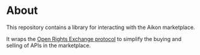 # About

This repository contains a library for interacting with the Aikon marketplace.

It wraps the [Open Rights Exchange protocol](https://github.com/api-market/protocol) to simplify the buying and selling of APIs in the marketplace.
